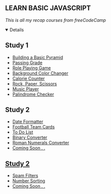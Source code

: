 ## LEARN BASIC JAVASCRIPT 
*This is all my recap courses from freeCodeCamp*

<details open>
    <h2 align="left"> Study 1</h2>
    <ul>
        <li><a href="https://github.com/msalmanrafadhlih/javascriptLearning/blob/main/pyramid.js">Building a Basic Pyramid</li>
        <li><a href="https://github.com/msalmanrafadhlih/javascriptLearning/blob/main/passingGrade.js">Passing Grade</li>
        <li><a href="https://github.com/msalmanrafadhlih/javascriptLearning/blob/main/Role%20Playing%20Game/RPG.png">Role Playing Game</li>
        <li><a href="https://github.com/msalmanrafadhlih/javascriptLearning/blob/main/Random%20Color%20Changer/gallery.gif">Background Color Changer</li>
        <li><a href="https://github.com/msalmanrafadhlih/javascriptLearning/blob/main/Calorie%20Counter/calorieCounter.gif">Calorie Counter</li>
        <li><a href="https://github.com/msalmanrafadhlih/javascriptLearning/blob/main/Rock%20Paper%20Scissors/RPSgame.png">Rock, Paper, Scissors</li>
        <li><a href="https://github.com/msalmanrafadhlih/javascriptLearning/blob/main/Music%20Player/musicPlayer.png">Music Player</li>
        <li><a href="https://github.com/msalmanrafadhlih/javascriptLearning/blob/main/Palindrome%20Checker/Palindrome.png">Palindrome Checker</a></li>
    </ul>
    <h2 align="left"> Study 2</h2>
    <ul>
        <li><a href="https://github.com/msalmanrafadhlih/javascriptLearning/blob/main/Date%20Formatter/dateFormatter.png">Date Formatter</li>
        <li><a href="https://github.com/msalmanrafadhlih/javascriptLearning/blob/main/Football%20Team%20Cards/footballTeamCards.png">Football Team Cards</li>
        <li><a href="https://github.com/msalmanrafadhlih/javascriptLearning/blob/main/To%20Do%20List/toDoList.png">To Do List</li>
        <li><a href="https://github.com/msalmanrafadhlih/javascriptLearning/blob/main/Binary%20Converter/BinaryConverter.gif">Binary Converter</li>
        <li><a href="https://github.com/msalmanrafadhlih/javascriptLearning/blob/main/Roman%20Numerals%20Converter/RomanNumerals.png">Roman Numerals Converter</li>
        <li><a href="">Coming Soon . .</li>
    </ul>
    <h2 align="left"> Study 2</h2>
    <ul>
        <li><a href="https://github.com/msalmanrafadhlih/javascriptLearning/blob/main/Spam%20Filter/spamFilter.png">Spam Filters</li>
        <li><a href="https://github.com/msalmanrafadhlih/javascriptLearning/blob/main/Number%20Sorting/numberSorting.png">Number Sorting</li>
        <li><a href="">Coming Soon . .</li>
    </ul>
</details>
